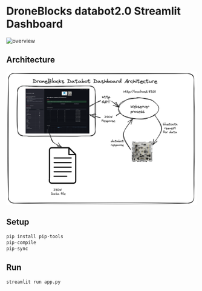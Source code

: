# DroneBlocks databot2.0 Streamlit Dashboard

![overview](./docs/overview.gif)

## Architecture

![arch](./media/arch.png)

## Setup

```text
pip install pip-tools
pip-compile
pip-sync
```

## Run

```shell
streamlit run app.py
```

